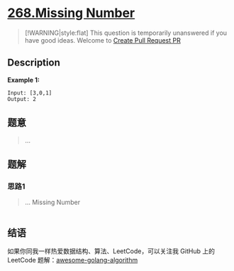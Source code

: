 # [268.Missing Number][title]

> [!WARNING|style:flat]
> This question is temporarily unanswered if you have good ideas. Welcome to [Create Pull Request PR](https://github.com/kylesliu/awesome-golang-algorithm)

## Description

**Example 1:**

```
Input: [3,0,1]
Output: 2
```

## 题意
> ...

## 题解

### 思路1
> ...
Missing Number
```go
```


## 结语

如果你同我一样热爱数据结构、算法、LeetCode，可以关注我 GitHub 上的 LeetCode 题解：[awesome-golang-algorithm][me]

[title]: https://leetcode.com/problems/missing-number/
[me]: https://github.com/kylesliu/awesome-golang-algorithm

